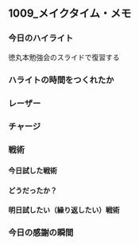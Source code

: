 ## 1009\_メイクタイム・メモ

### 今日のハイライト

徳丸本勉強会のスライドで復習する

### ハライトの時間をつくれたか

### レーザー

### チャージ

### 戦術

#### 今日試した戦術

#### どうだったか？

#### 明日試したい（繰り返したい）戦術

### 今日の感謝の瞬間
